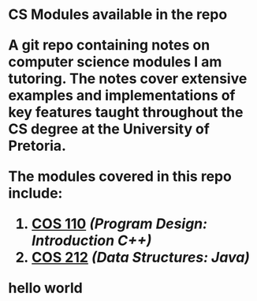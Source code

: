 <h1> CS Modules available in the repo

A git repo containing notes on computer science modules I am tutoring. The notes 
cover extensive examples and implementations of key features taught throughout 
the CS degree at the University of Pretoria. 

The modules covered in this repo include:
1.  [COS 110](https://gitlab.com/Paul_Wood_96/tutoring/tree/master/COS110) *(Program Design: Introduction C++)*
2.  [COS 212](https://gitlab.com/Paul_Wood_96/tutoring/-/tree/master/COS212) *(Data Structures: Java)*


hello world
